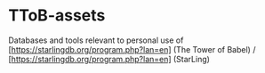 # TToB-assets
Databases and tools relevant to personal use of
[https://starlingdb.org/program.php?lan=en] (The Tower of Babel) / [https://starlingdb.org/program.php?lan=en] (StarLing)
